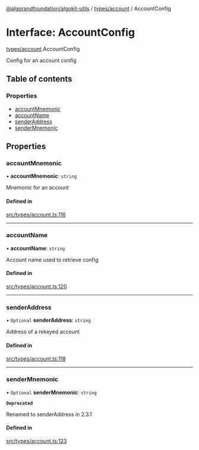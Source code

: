 [@algorandfoundation/algokit-utils](../README.md) / [types/account](../modules/types_account.md) / AccountConfig

# Interface: AccountConfig

[types/account](../modules/types_account.md).AccountConfig

Config for an account config

## Table of contents

### Properties

- [accountMnemonic](types_account.AccountConfig.md#accountmnemonic)
- [accountName](types_account.AccountConfig.md#accountname)
- [senderAddress](types_account.AccountConfig.md#senderaddress)
- [senderMnemonic](types_account.AccountConfig.md#sendermnemonic)

## Properties

### accountMnemonic

• **accountMnemonic**: `string`

Mnemonic for an account

#### Defined in

[src/types/account.ts:116](https://github.com/algorandfoundation/algokit-utils-ts/blob/main/src/types/account.ts#L116)

___

### accountName

• **accountName**: `string`

Account name used to retrieve config

#### Defined in

[src/types/account.ts:120](https://github.com/algorandfoundation/algokit-utils-ts/blob/main/src/types/account.ts#L120)

___

### senderAddress

• `Optional` **senderAddress**: `string`

Address of a rekeyed account

#### Defined in

[src/types/account.ts:118](https://github.com/algorandfoundation/algokit-utils-ts/blob/main/src/types/account.ts#L118)

___

### senderMnemonic

• `Optional` **senderMnemonic**: `string`

**`Deprecated`**

Renamed to senderAddress in 2.3.1

#### Defined in

[src/types/account.ts:123](https://github.com/algorandfoundation/algokit-utils-ts/blob/main/src/types/account.ts#L123)

